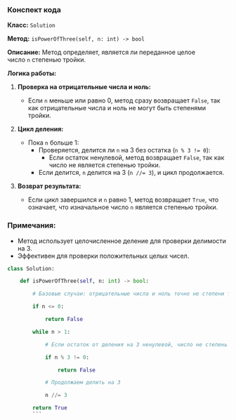 ### Конспект кода

**Класс:** `Solution`

**Метод:** `isPowerOfThree(self, n: int) -> bool`

**Описание:** Метод определяет, является ли переданное целое число `n` степенью тройки.

**Логика работы:**

1. **Проверка на отрицательные числа и ноль:**
    
    - Если `n` меньше или равно 0, метод сразу возвращает `False`, так как отрицательные числа и ноль не могут быть степенями тройки.
2. **Цикл деления:**
    
    - Пока `n` больше 1:
        - Проверяется, делится ли `n` на 3 без остатка (`n % 3 != 0`):
            - Если остаток ненулевой, метод возвращает `False`, так как число не является степенью тройки.
        - Если делится, `n` делится на 3 (`n //= 3`), и цикл продолжается.
3. **Возврат результата:**
    
    - Если цикл завершился и `n` равно 1, метод возвращает `True`, что означает, что изначальное число `n` является степенью тройки.

### Примечания:

- Метод использует целочисленное деление для проверки делимости на 3.
- Эффективен для проверки положительных целых чисел.
```python
class Solution:

    def isPowerOfThree(self, n: int) -> bool:

        # Базовые случаи: отрицательные числа и ноль точно не степени тройки

        if n <= 0:

            return False

        while n > 1:

            # Если остаток от деления на 3 ненулевой, число не степень тройки

            if n % 3 != 0:

                return False

            # Продолжаем делить на 3

            n //= 3

        return True
        ```
        